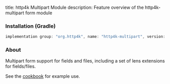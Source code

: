 title: http4k Multipart Module
description: Feature overview of the http4k-multipart form module

### Installation (Gradle)

```groovy
implementation group: "org.http4k", name: "http4k-multipart", version: "4.7.0.2"
```

### About

Multipart form support for fields and files, including a set of lens extensions for fields/files.

See the [cookbook](/cookbook/multipart_forms/) for example use.
